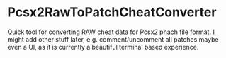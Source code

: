 # Pcsx2RawToPatchCheatConverter
Quick tool for converting RAW cheat data for Pcsx2 pnach file format.
I might add other stuff later, e.g. comment/uncomment all patches
maybe even a UI, as it is currently a beautiful terminal based experience.
